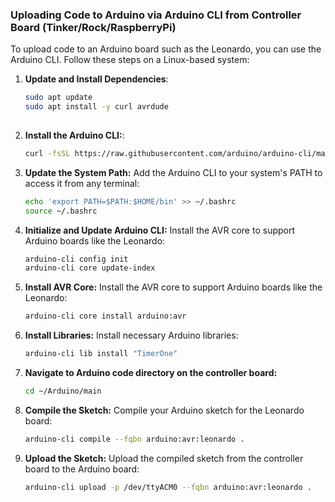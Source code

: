 ### Uploading Code to Arduino via Arduino CLI from Controller Board (Tinker/Rock/RaspberryPi)

To upload code to an Arduino board such as the Leonardo, you can use the Arduino CLI. Follow these steps on a Linux-based system:

1. **Update and Install Dependencies**:
   ```bash
   sudo apt update
   sudo apt install -y curl avrdude
 
2. **Install the Arduino CLI:**:
    ```bash
    curl -fsSL https://raw.githubusercontent.com/arduino/arduino-cli/master/install.sh | sh

3. **Update the System Path:** Add the Arduino CLI to your system's PATH to access it from any terminal:
    ```bash
    echo 'export PATH=$PATH:$HOME/bin' >> ~/.bashrc
    source ~/.bashrc

4. **Initialize and Update Arduino CLI:** Install the AVR core to support Arduino boards like the Leonardo:
    ```bash
    arduino-cli config init
    arduino-cli core update-index

5. **Install AVR Core:** Install the AVR core to support Arduino boards like the Leonardo:
    ```bash
    arduino-cli core install arduino:avr

6. **Install Libraries:** Install necessary Arduino libraries:
    ```bash
    arduino-cli lib install "TimerOne"

7. **Navigate to Arduino code directory on the controller board:** 
    ```bash
    cd ~/Arduino/main

8. **Compile the Sketch:**  Compile your Arduino sketch for the Leonardo board:
    ```bash
    arduino-cli compile --fqbn arduino:avr:leonardo .

9. **Upload the Sketch:** Upload the compiled sketch from the controller board to the Arduino board:
    ```bash
    arduino-cli upload -p /dev/ttyACM0 --fqbn arduino:avr:leonardo .



